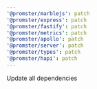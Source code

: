 ```yaml
---
'@promster/marblejs': patch
'@promster/express': patch
'@promster/fastify': patch
'@promster/metrics': patch
'@promster/apollo': patch
'@promster/server': patch
'@promster/types': patch
'@promster/hapi': patch
---
```


Update all dependencies
